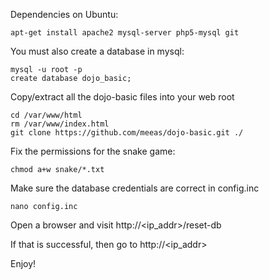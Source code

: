 Dependencies on Ubuntu:

    apt-get install apache2 mysql-server php5-mysql git

You must also create a database in mysql:

    mysql -u root -p
    create database dojo_basic;

Copy/extract all the dojo-basic files into your web root

    cd /var/www/html
    rm /var/www/index.html
    git clone https://github.com/meeas/dojo-basic.git ./

Fix the permissions for the snake game:

    chmod a+w snake/*.txt

Make sure the database credentials are correct in config.inc

    nano config.inc

Open a browser and visit http://<ip_addr>/reset-db

If that is successful, then go to http://<ip_addr>

Enjoy!
